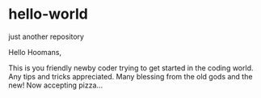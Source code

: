 # hello-world
just another repository

Hello Hoomans,

This is you friendly newby coder trying to get started in the coding world.  Any tips and tricks appreciated.
Many blessing from the old gods and the new!  Now accepting pizza...
